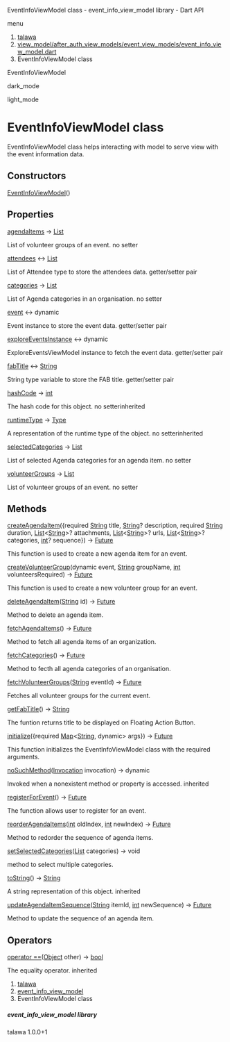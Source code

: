 




EventInfoViewModel class - event\_info\_view\_model library - Dart API







menu

1. [talawa](../index.html)
2. [view\_model/after\_auth\_view\_models/event\_view\_models/event\_info\_view\_model.dart](../file-___home_harshil_Desktop_open-source_palisadoes_talawa_lib_view_model_after_auth_view_models_event_view_models_event_info_view_model/)
3. EventInfoViewModel class

EventInfoViewModel


dark\_mode

light\_mode




# EventInfoViewModel class


EventInfoViewModel class helps interacting with model to serve view with the event information data.


## Constructors

[EventInfoViewModel](../file-___home_harshil_Desktop_open-source_palisadoes_talawa_lib_view_model_after_auth_view_models_event_view_models_event_info_view_model/EventInfoViewModel/EventInfoViewModel.html)()




## Properties

[agendaItems](../file-___home_harshil_Desktop_open-source_palisadoes_talawa_lib_view_model_after_auth_view_models_event_view_models_event_info_view_model/EventInfoViewModel/agendaItems.html)
→ [List](https://api.flutter.dev/flutter/dart-core/List-class.html)

List of volunteer groups of an event.
no setter

[attendees](../file-___home_harshil_Desktop_open-source_palisadoes_talawa_lib_view_model_after_auth_view_models_event_view_models_event_info_view_model/EventInfoViewModel/attendees.html)
↔ [List](https://api.flutter.dev/flutter/dart-core/List-class.html)

List of Attendee type to store the attendees data.
getter/setter pair

[categories](../file-___home_harshil_Desktop_open-source_palisadoes_talawa_lib_view_model_after_auth_view_models_event_view_models_event_info_view_model/EventInfoViewModel/categories.html)
→ [List](https://api.flutter.dev/flutter/dart-core/List-class.html)

List of Agenda categories in an organisation.
no setter

[event](../file-___home_harshil_Desktop_open-source_palisadoes_talawa_lib_view_model_after_auth_view_models_event_view_models_event_info_view_model/EventInfoViewModel/event.html)
↔ dynamic

Event instance to store the event data.
getter/setter pair

[exploreEventsInstance](../file-___home_harshil_Desktop_open-source_palisadoes_talawa_lib_view_model_after_auth_view_models_event_view_models_event_info_view_model/EventInfoViewModel/exploreEventsInstance.html)
↔ dynamic

ExploreEventsViewModel instance to fetch the event data.
getter/setter pair

[fabTitle](../file-___home_harshil_Desktop_open-source_palisadoes_talawa_lib_view_model_after_auth_view_models_event_view_models_event_info_view_model/EventInfoViewModel/fabTitle.html)
↔ [String](https://api.flutter.dev/flutter/dart-core/String-class.html)

String type variable to store the FAB title.
getter/setter pair

[hashCode](https://api.flutter.dev/flutter/dart-core/Object/hashCode.html)
→ [int](https://api.flutter.dev/flutter/dart-core/int-class.html)

The hash code for this object.
no setterinherited

[runtimeType](https://api.flutter.dev/flutter/dart-core/Object/runtimeType.html)
→ [Type](https://api.flutter.dev/flutter/dart-core/Type-class.html)

A representation of the runtime type of the object.
no setterinherited

[selectedCategories](../file-___home_harshil_Desktop_open-source_palisadoes_talawa_lib_view_model_after_auth_view_models_event_view_models_event_info_view_model/EventInfoViewModel/selectedCategories.html)
→ [List](https://api.flutter.dev/flutter/dart-core/List-class.html)

List of selected Agenda categories for an agenda item.
no setter

[volunteerGroups](../file-___home_harshil_Desktop_open-source_palisadoes_talawa_lib_view_model_after_auth_view_models_event_view_models_event_info_view_model/EventInfoViewModel/volunteerGroups.html)
→ [List](https://api.flutter.dev/flutter/dart-core/List-class.html)

List of volunteer groups of an event.
no setter



## Methods

[createAgendaItem](../file-___home_harshil_Desktop_open-source_palisadoes_talawa_lib_view_model_after_auth_view_models_event_view_models_event_info_view_model/EventInfoViewModel/createAgendaItem.html)({required [String](https://api.flutter.dev/flutter/dart-core/String-class.html) title, [String](https://api.flutter.dev/flutter/dart-core/String-class.html)? description, required [String](https://api.flutter.dev/flutter/dart-core/String-class.html) duration, [List](https://api.flutter.dev/flutter/dart-core/List-class.html)<[String](https://api.flutter.dev/flutter/dart-core/String-class.html)>? attachments, [List](https://api.flutter.dev/flutter/dart-core/List-class.html)<[String](https://api.flutter.dev/flutter/dart-core/String-class.html)>? urls, [List](https://api.flutter.dev/flutter/dart-core/List-class.html)<[String](https://api.flutter.dev/flutter/dart-core/String-class.html)>? categories, [int](https://api.flutter.dev/flutter/dart-core/int-class.html)? sequence})
→ [Future](https://api.flutter.dev/flutter/dart-core/Future-class.html)


This function is used to create a new agenda item for an event.

[createVolunteerGroup](../file-___home_harshil_Desktop_open-source_palisadoes_talawa_lib_view_model_after_auth_view_models_event_view_models_event_info_view_model/EventInfoViewModel/createVolunteerGroup.html)(dynamic event, [String](https://api.flutter.dev/flutter/dart-core/String-class.html) groupName, [int](https://api.flutter.dev/flutter/dart-core/int-class.html) volunteersRequired)
→ [Future](https://api.flutter.dev/flutter/dart-core/Future-class.html)


This function is used to create a new volunteer group for an event.

[deleteAgendaItem](../file-___home_harshil_Desktop_open-source_palisadoes_talawa_lib_view_model_after_auth_view_models_event_view_models_event_info_view_model/EventInfoViewModel/deleteAgendaItem.html)([String](https://api.flutter.dev/flutter/dart-core/String-class.html) id)
→ [Future](https://api.flutter.dev/flutter/dart-core/Future-class.html)<void>


Method to delete an agenda item.

[fetchAgendaItems](../file-___home_harshil_Desktop_open-source_palisadoes_talawa_lib_view_model_after_auth_view_models_event_view_models_event_info_view_model/EventInfoViewModel/fetchAgendaItems.html)()
→ [Future](https://api.flutter.dev/flutter/dart-core/Future-class.html)<void>


Method to fetch all agenda items of an organization.

[fetchCategories](../file-___home_harshil_Desktop_open-source_palisadoes_talawa_lib_view_model_after_auth_view_models_event_view_models_event_info_view_model/EventInfoViewModel/fetchCategories.html)()
→ [Future](https://api.flutter.dev/flutter/dart-core/Future-class.html)<void>


Method to fecth all agenda categories of an organisation.

[fetchVolunteerGroups](../file-___home_harshil_Desktop_open-source_palisadoes_talawa_lib_view_model_after_auth_view_models_event_view_models_event_info_view_model/EventInfoViewModel/fetchVolunteerGroups.html)([String](https://api.flutter.dev/flutter/dart-core/String-class.html) eventId)
→ [Future](https://api.flutter.dev/flutter/dart-core/Future-class.html)<void>


Fetches all volunteer groups for the current event.

[getFabTitle](../file-___home_harshil_Desktop_open-source_palisadoes_talawa_lib_view_model_after_auth_view_models_event_view_models_event_info_view_model/EventInfoViewModel/getFabTitle.html)()
→ [String](https://api.flutter.dev/flutter/dart-core/String-class.html)


The funtion returns title to be displayed on Floating Action Button.

[initialize](../file-___home_harshil_Desktop_open-source_palisadoes_talawa_lib_view_model_after_auth_view_models_event_view_models_event_info_view_model/EventInfoViewModel/initialize.html)({required [Map](https://api.flutter.dev/flutter/dart-core/Map-class.html)<[String](https://api.flutter.dev/flutter/dart-core/String-class.html), dynamic> args})
→ [Future](https://api.flutter.dev/flutter/dart-core/Future-class.html)<void>


This function initializes the EventInfoViewModel class with the required arguments.

[noSuchMethod](https://api.flutter.dev/flutter/dart-core/Object/noSuchMethod.html)([Invocation](https://api.flutter.dev/flutter/dart-core/Invocation-class.html) invocation)
→ dynamic


Invoked when a nonexistent method or property is accessed.
inherited

[registerForEvent](../file-___home_harshil_Desktop_open-source_palisadoes_talawa_lib_view_model_after_auth_view_models_event_view_models_event_info_view_model/EventInfoViewModel/registerForEvent.html)()
→ [Future](https://api.flutter.dev/flutter/dart-core/Future-class.html)<void>


The function allows user to register for an event.

[reorderAgendaItems](../file-___home_harshil_Desktop_open-source_palisadoes_talawa_lib_view_model_after_auth_view_models_event_view_models_event_info_view_model/EventInfoViewModel/reorderAgendaItems.html)([int](https://api.flutter.dev/flutter/dart-core/int-class.html) oldIndex, [int](https://api.flutter.dev/flutter/dart-core/int-class.html) newIndex)
→ [Future](https://api.flutter.dev/flutter/dart-core/Future-class.html)<void>


Method to redorder the sequence of agenda items.

[setSelectedCategories](../file-___home_harshil_Desktop_open-source_palisadoes_talawa_lib_view_model_after_auth_view_models_event_view_models_event_info_view_model/EventInfoViewModel/setSelectedCategories.html)([List](https://api.flutter.dev/flutter/dart-core/List-class.html) categories)
→ void


method to select multiple categories.

[toString](https://api.flutter.dev/flutter/dart-core/Object/toString.html)()
→ [String](https://api.flutter.dev/flutter/dart-core/String-class.html)


A string representation of this object.
inherited

[updateAgendaItemSequence](../file-___home_harshil_Desktop_open-source_palisadoes_talawa_lib_view_model_after_auth_view_models_event_view_models_event_info_view_model/EventInfoViewModel/updateAgendaItemSequence.html)([String](https://api.flutter.dev/flutter/dart-core/String-class.html) itemId, [int](https://api.flutter.dev/flutter/dart-core/int-class.html) newSequence)
→ [Future](https://api.flutter.dev/flutter/dart-core/Future-class.html)<void>


Method to update the sequence of an agenda item.



## Operators

[operator ==](https://api.flutter.dev/flutter/dart-core/Object/operator_equals.html)([Object](https://api.flutter.dev/flutter/dart-core/Object-class.html) other)
→ [bool](https://api.flutter.dev/flutter/dart-core/bool-class.html)


The equality operator.
inherited



 


1. [talawa](../index.html)
2. [event\_info\_view\_model](../file-___home_harshil_Desktop_open-source_palisadoes_talawa_lib_view_model_after_auth_view_models_event_view_models_event_info_view_model/)
3. EventInfoViewModel class

##### event\_info\_view\_model library





talawa
1.0.0+1






